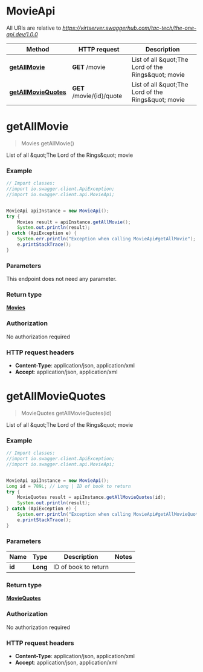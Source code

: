 # MovieApi

All URIs are relative to *https://virtserver.swaggerhub.com/tac-tech/the-one-api.dev/1.0.0*

Method | HTTP request | Description
------------- | ------------- | -------------
[**getAllMovie**](MovieApi.md#getAllMovie) | **GET** /movie | List of all \&quot;The Lord of the Rings\&quot; movie
[**getAllMovieQuotes**](MovieApi.md#getAllMovieQuotes) | **GET** /movie/{id}/quote | List of all \&quot;The Lord of the Rings\&quot; movie


<a name="getAllMovie"></a>
# **getAllMovie**
> Movies getAllMovie()

List of all \&quot;The Lord of the Rings\&quot; movie

### Example
```java
// Import classes:
//import io.swagger.client.ApiException;
//import io.swagger.client.api.MovieApi;


MovieApi apiInstance = new MovieApi();
try {
    Movies result = apiInstance.getAllMovie();
    System.out.println(result);
} catch (ApiException e) {
    System.err.println("Exception when calling MovieApi#getAllMovie");
    e.printStackTrace();
}
```

### Parameters
This endpoint does not need any parameter.

### Return type

[**Movies**](Movies.md)

### Authorization

No authorization required

### HTTP request headers

 - **Content-Type**: application/json, application/xml
 - **Accept**: application/json, application/xml

<a name="getAllMovieQuotes"></a>
# **getAllMovieQuotes**
> MovieQuotes getAllMovieQuotes(id)

List of all \&quot;The Lord of the Rings\&quot; movie

### Example
```java
// Import classes:
//import io.swagger.client.ApiException;
//import io.swagger.client.api.MovieApi;


MovieApi apiInstance = new MovieApi();
Long id = 789L; // Long | ID of book to return
try {
    MovieQuotes result = apiInstance.getAllMovieQuotes(id);
    System.out.println(result);
} catch (ApiException e) {
    System.err.println("Exception when calling MovieApi#getAllMovieQuotes");
    e.printStackTrace();
}
```

### Parameters

Name | Type | Description  | Notes
------------- | ------------- | ------------- | -------------
 **id** | **Long**| ID of book to return |

### Return type

[**MovieQuotes**](MovieQuotes.md)

### Authorization

No authorization required

### HTTP request headers

 - **Content-Type**: application/json, application/xml
 - **Accept**: application/json, application/xml

